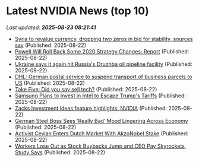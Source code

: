 # Latest NVIDIA News (top 10)
_Last updated: **2025-08-23 08:21:41**_

- [Syria to revalue currency, dropping two zeros in bid for stability, sources say](https://biztoc.com/x/db527ca865efc830) (Published: 2025-08-22)
- [Powell Will Roll Back Some 2020 Strategy Changes: Report](https://biztoc.com/x/4bf95745a75a4325) (Published: 2025-08-22)
- [Ukraine says it again hit Russia's Druzhba oil pipeline facility](https://biztoc.com/x/ede1b1579f1d879d) (Published: 2025-08-22)
- [DHL: German postal service to suspend transport of business parcels to US](https://biztoc.com/x/e2648a4ec46b4807) (Published: 2025-08-22)
- [Take Five: Did you say sell tech?](https://biztoc.com/x/65a80f03a3197a62) (Published: 2025-08-22)
- [Samsung Plans to Invest in Intel to Escape Trump's Tariffs](https://www.androidheadlines.com/2025/08/samsung-plans-to-invest-in-intel-to-escape-trumps-tariffs.html) (Published: 2025-08-22)
- [Zacks Investment Ideas feature highlights: NVIDIA](https://finance.yahoo.com/news/zacks-investment-ideas-feature-highlights-080700988.html) (Published: 2025-08-22)
- [German Steel Boss Sees ‘Really Bad’ Mood Lingering Across Economy](https://biztoc.com/x/edbc07699edac38b) (Published: 2025-08-22)
- [Activist Cevian Enters Dutch Market With AkzoNobel Stake](https://biztoc.com/x/d36363cbee11ee02) (Published: 2025-08-22)
- [Workers Lose Out as Stock Buybacks Jump and CEO Pay Skyrockets, Study Says](https://biztoc.com/x/31411be516cd2bb4) (Published: 2025-08-22)
